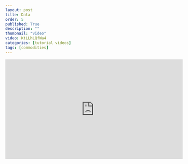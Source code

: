 ```yaml
---
layout: post
title: Data
order: 5
published: True
description: ""
thumbnail: "video"
video: KtLLhLQfWa4
categories: [tutorial videos]
tags: [commodities]
---
```


<div id="desktopContent" class="content">
  <div class="video">
    <iframe width="560" height="315" src="https://www.youtube.com/embed/KtLLhLQfWa4" frameborder="0" allowfullscreen></iframe>
  </div>
</div>

<div id="mobileContent" class="content">
</div>
